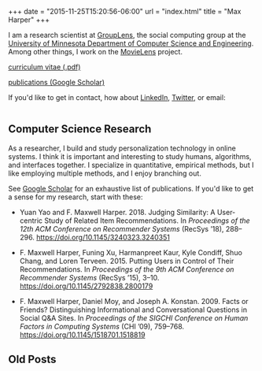 +++
date = "2015-11-25T15:20:56-06:00"
url = "index.html"
title = "Max Harper"
+++

I am a research scientist at [GroupLens](http://grouplens.org),
the social computing group at the [University of Minnesota
Department of Computer Science and Engineering](http://www.cs.umn.edu).
Among other things, I work on the [MovieLens](http://movielens.org) project.

[curriculum vitae (.pdf)](/files/harper-cv.pdf)

[publications (Google Scholar)](https://scholar.google.com/citations?user=y9kaCjcAAAAJ&hl=en&oi=sra)

If you'd like to get in contact, how about
[LinkedIn](https://www.linkedin.com/in/maxharper),
[Twitter](https://twitter.com/maxharp3r), or email:

<img src="/images/max-umn-edu.png" alt="" style="max-width: 200px;">

## Computer Science Research

As a researcher, I build and study personalization technology in online systems.
I think it is important and interesting to study humans, algorithms, and interfaces together.
I specialize in quantitative, empirical methods, but I like employing multiple
methods, and I enjoy branching out.

See [Google Scholar](https://scholar.google.com/citations?user=y9kaCjcAAAAJ&hl=en&oi=sra)
for an exhaustive list of publications. If you'd like to get a sense for my research, start with these:

* Yuan Yao and F. Maxwell Harper. 2018. Judging Similarity: A User-centric Study of Related Item Recommendations. In <i>Proceedings of the 12th ACM Conference on Recommender Systems</i> (RecSys ’18), 288–296. <a href="https://doi.org/10.1145/3240323.3240351">https://doi.org/10.1145/3240323.3240351</a>

* F. Maxwell Harper, Funing Xu, Harmanpreet Kaur, Kyle Condiff, Shuo Chang, and Loren Terveen. 2015. Putting Users in Control of Their Recommendations. In <i>Proceedings of the 9th ACM Conference on Recommender Systems</i> (RecSys ’15), 3–10. <a href="https://doi.org/10.1145/2792838.2800179">https://doi.org/10.1145/2792838.2800179</a>

* F. Maxwell Harper, Daniel Moy, and Joseph A. Konstan. 2009. Facts or Friends? Distinguishing Informational and Conversational Questions in Social Q&A Sites. In <i>Proceedings of the SIGCHI Conference on Human Factors in Computing Systems</i> (CHI ’09), 759–768. <a href="https://doi.org/10.1145/1518701.1518819">https://doi.org/10.1145/1518701.1518819</a>

## Old Posts
